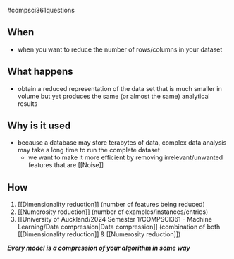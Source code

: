 #compsci361questions 
## When
- when you want to reduce the number of rows/columns in your dataset
## What happens
- obtain a reduced representation of the data set that is much smaller in volume but yet produces the same (or almost the same) analytical results
## Why is it used
- because a database may store terabytes of data, complex data analysis may take a long time to run the complete dataset
	- we want to make it more efficient by removing irrelevant/unwanted features that are [[Noise]]
## How
1. [[Dimensionality reduction]] (number of features being reduced)
2. [[Numerosity reduction]] (number of examples/instances/entries)
3. [[University of Auckland/2024 Semester 1/COMPSCI361 - Machine Learning/Data compression|Data compression]] (combination of both [[Dimensionality reduction]] & [[Numerosity reduction]])

***Every model is a compression of your algorithm in some way***